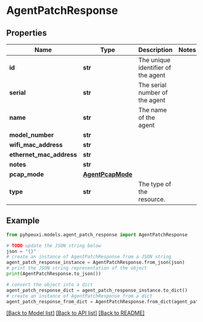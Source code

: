 # AgentPatchResponse


## Properties

Name | Type | Description | Notes
------------ | ------------- | ------------- | -------------
**id** | **str** | The unique identifier of the agent | 
**serial** | **str** | The serial number of the agent | 
**name** | **str** | The name of the agent | 
**model_number** | **str** |  | 
**wifi_mac_address** | **str** |  | 
**ethernet_mac_address** | **str** |  | 
**notes** | **str** |  | 
**pcap_mode** | [**AgentPcapMode**](AgentPcapMode.md) |  | 
**type** | **str** | The type of the resource. | 

## Example

```python
from pyhpeuxi.models.agent_patch_response import AgentPatchResponse

# TODO update the JSON string below
json = "{}"
# create an instance of AgentPatchResponse from a JSON string
agent_patch_response_instance = AgentPatchResponse.from_json(json)
# print the JSON string representation of the object
print(AgentPatchResponse.to_json())

# convert the object into a dict
agent_patch_response_dict = agent_patch_response_instance.to_dict()
# create an instance of AgentPatchResponse from a dict
agent_patch_response_from_dict = AgentPatchResponse.from_dict(agent_patch_response_dict)
```
[[Back to Model list]](../README.md#documentation-for-models) [[Back to API list]](../README.md#documentation-for-api-endpoints) [[Back to README]](../README.md)


